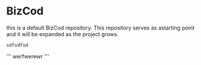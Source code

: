 # BizCod
this is a default BizCod repository. 
This repository serves as  astarting point and it will be expanded as the project grows.

```
sdfsdfsd
```

'''
werfwerewr
'''
